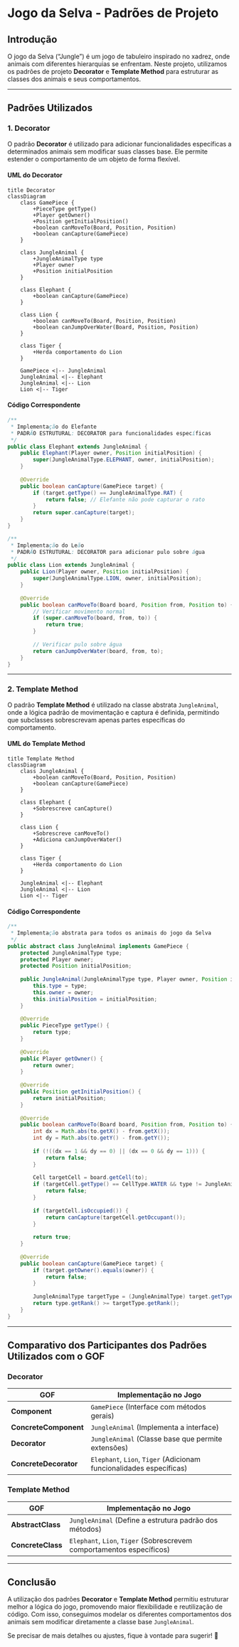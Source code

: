 # Jogo da Selva - Padrões de Projeto

## Introdução
O jogo da Selva (“Jungle”) é um jogo de tabuleiro inspirado no xadrez, onde animais com diferentes hierarquias se enfrentam. Neste projeto, utilizamos os padrões de projeto **Decorator** e **Template Method** para estruturar as classes dos animais e seus comportamentos.

---

## Padrões Utilizados

### 1. **Decorator**
O padrão **Decorator** é utilizado para adicionar funcionalidades específicas a determinados animais sem modificar suas classes base. Ele permite estender o comportamento de um objeto de forma flexível.

#### UML do Decorator
```mermaid
title Decorator
classDiagram
    class GamePiece {
        +PieceType getType()
        +Player getOwner()
        +Position getInitialPosition()
        +boolean canMoveTo(Board, Position, Position)
        +boolean canCapture(GamePiece)
    }

    class JungleAnimal {
        +JungleAnimalType type
        +Player owner
        +Position initialPosition
    }

    class Elephant {
        +boolean canCapture(GamePiece)
    }

    class Lion {
        +boolean canMoveTo(Board, Position, Position)
        +boolean canJumpOverWater(Board, Position, Position)
    }

    class Tiger {
        +Herda comportamento do Lion
    }

    GamePiece <|-- JungleAnimal
    JungleAnimal <|-- Elephant
    JungleAnimal <|-- Lion
    Lion <|-- Tiger
```

#### Código Correspondente
```java
/**
 * Implementação do Elefante
 * PADRÃO ESTRUTURAL: DECORATOR para funcionalidades específicas
 */
public class Elephant extends JungleAnimal {
    public Elephant(Player owner, Position initialPosition) {
        super(JungleAnimalType.ELEPHANT, owner, initialPosition);
    }
    
    @Override
    public boolean canCapture(GamePiece target) {
        if (target.getType() == JungleAnimalType.RAT) {
            return false; // Elefante não pode capturar o rato
        }
        return super.canCapture(target);
    }
}
```

```java
/**
 * Implementação do Leão
 * PADRÃO ESTRUTURAL: DECORATOR para adicionar pulo sobre água
 */
public class Lion extends JungleAnimal {
    public Lion(Player owner, Position initialPosition) {
        super(JungleAnimalType.LION, owner, initialPosition);
    }
    
    @Override
    public boolean canMoveTo(Board board, Position from, Position to) {
        // Verificar movimento normal
        if (super.canMoveTo(board, from, to)) {
            return true;
        }
        
        // Verificar pulo sobre água
        return canJumpOverWater(board, from, to);
    }
}
```

---

### 2. **Template Method**
O padrão **Template Method** é utilizado na classe abstrata `JungleAnimal`, onde a lógica padrão de movimentação e captura é definida, permitindo que subclasses sobrescrevam apenas partes específicas do comportamento.

#### UML do Template Method
```mermaid
title Template Method
classDiagram
    class JungleAnimal {
        +boolean canMoveTo(Board, Position, Position)
        +boolean canCapture(GamePiece)
    }

    class Elephant {
        +Sobrescreve canCapture()
    }

    class Lion {
        +Sobrescreve canMoveTo()
        +Adiciona canJumpOverWater()
    }

    class Tiger {
        +Herda comportamento do Lion
    }

    JungleAnimal <|-- Elephant
    JungleAnimal <|-- Lion
    Lion <|-- Tiger
```

#### Código Correspondente
```java
/**
 * Implementação abstrata para todos os animais do jogo da Selva
 */
public abstract class JungleAnimal implements GamePiece {
    protected JungleAnimalType type;
    protected Player owner;
    protected Position initialPosition;
    
    public JungleAnimal(JungleAnimalType type, Player owner, Position initialPosition) {
        this.type = type;
        this.owner = owner;
        this.initialPosition = initialPosition;
    }
    
    @Override
    public PieceType getType() {
        return type;
    }
    
    @Override
    public Player getOwner() {
        return owner;
    }
    
    @Override
    public Position getInitialPosition() {
        return initialPosition;
    }
    
    @Override
    public boolean canMoveTo(Board board, Position from, Position to) {
        int dx = Math.abs(to.getX() - from.getX());
        int dy = Math.abs(to.getY() - from.getY());
        
        if (!((dx == 1 && dy == 0) || (dx == 0 && dy == 1))) {
            return false;
        }
        
        Cell targetCell = board.getCell(to);
        if (targetCell.getType() == CellType.WATER && type != JungleAnimalType.RAT) {
            return false;
        }
        
        if (targetCell.isOccupied()) {
            return canCapture(targetCell.getOccupant());
        }
        
        return true;
    }
    
    @Override
    public boolean canCapture(GamePiece target) {
        if (target.getOwner().equals(owner)) {
            return false;
        }
        
        JungleAnimalType targetType = (JungleAnimalType) target.getType();
        return type.getRank() >= targetType.getRank();
    }
}
```

---

## Comparativo dos Participantes dos Padrões Utilizados com o GOF

### **Decorator**
| GOF | Implementação no Jogo |
|------|--------------------|
| **Component** | `GamePiece` (Interface com métodos gerais) |
| **ConcreteComponent** | `JungleAnimal` (Implementa a interface) |
| **Decorator** | `JungleAnimal` (Classe base que permite extensões) |
| **ConcreteDecorator** | `Elephant`, `Lion`, `Tiger` (Adicionam funcionalidades específicas) |

### **Template Method**
| GOF | Implementação no Jogo |
|------|--------------------|
| **AbstractClass** | `JungleAnimal` (Define a estrutura padrão dos métodos) |
| **ConcreteClass** | `Elephant`, `Lion`, `Tiger` (Sobrescrevem comportamentos específicos) |

---

## Conclusão
A utilização dos padrões **Decorator** e **Template Method** permitiu estruturar melhor a lógica do jogo, promovendo maior flexibilidade e reutilização de código. Com isso, conseguimos modelar os diferentes comportamentos dos animais sem modificar diretamente a classe base `JungleAnimal`.

Se precisar de mais detalhes ou ajustes, fique à vontade para sugerir! 🚀

